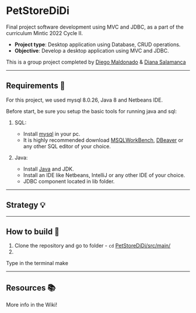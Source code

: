 # PetStoreDiDi

Final project software development using MVC and JDBC, as a part of the curriculum Mintic 2022 Cycle II.

- **Project type**: Desktop application using Database, CRUD operations.
- **Objective**: Develop a desktop application using MVC and JDBC.

This is a group project completed by [Diego Maldonado](https://github.com/dialejo) & [Diana Salamanca](https://github.com/ingdicath)

---

## Requirements :pushpin:

For this project, we used mysql 8.0.26, Java 8 and Netbeans IDE. 

Before start, be sure you setup the basic tools for running java and sql:

1. SQL: 
	- Install [mysql](https://dev.mysql.com/doc/mysql-installation-excerpt/5.7/en/) in your pc.
	- It is highly recommended download [MSQLWorkBench](https://dev.mysql.com/downloads/workbench/), [DBeaver](https://dbeaver.io/download/) or any other SQL editor of your choice.

2. Java:
	- Install [Java](https://www.oracle.com/java/technologies/javase-downloads.html) and JDK.
	- Install an IDE like Netbeans, IntelliJ or any other IDE of your choice.
	- JDBC component located in lib folder.


---

## Strategy :bulb:

---
## How to build :hammer:

1. Clone the repository and go to folder - ```cd``` [PetStoreDiDi/src/main/](https://github.com/ingdicath/Mintic_Ciclo2_FinalProject/tree/main/PetStoreDiDi/src/main)
2. 
Type in the terminal make


---
## Resources :books:

More info in the Wiki!


